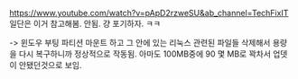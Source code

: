 https://www.youtube.com/watch?v=pApD2rzweSU&ab_channel=TechFixIT
일단은 이거 참고해봄. 안됨. 걍 포기하자. ㅋㅋ

-> 윈도우 부팅 파티션 마운트 하고 그 안에 있는 리눅스 관련된 파일들 삭제해서 용량을 다시 복구하니까 정상적으로 작동됨. 아마도 100MB중에 90 몇 MB로 꽉차서 업뎃이 안됐던것으로 보임.